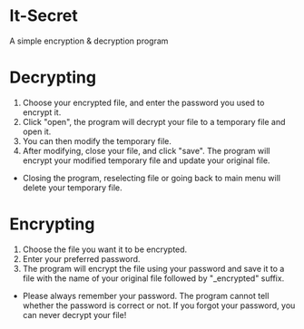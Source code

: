 # It-Secret
A simple encryption &amp; decryption program

# Decrypting

1. Choose your encrypted file, and enter the password you used to encrypt it.
2. Click \"open\", the program will decrypt your file to a temporary file and open it.
3. You can then modify the temporary file.
4. After modifying, close your file, and click \"save\". The program will encrypt your modified temporary file and update your original file.

*  Closing the program, reselecting file or going back to main menu will delete your temporary file.

# Encrypting

1. Choose the file you want it to be encrypted.
2. Enter your preferred password.
3. The program will encrypt the file using your password and save it to a file with the name of your original file followed by "_encrypted" suffix.

*  Please always remember your password. The program cannot tell whether the password is correct or not. If you forgot your password, you can never decrypt your file!
